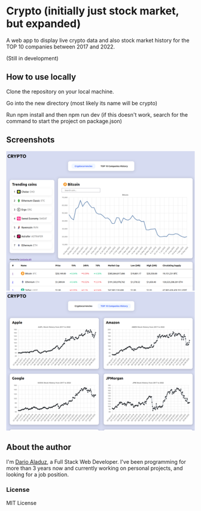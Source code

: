 # Crypto (initially just stock market, but expanded)

A web app to display live crypto data and also stock market history for the TOP 10 companies between 2017 and 2022.

(Still in development)

## How to use locally

Clone the repository on your local machine.

Go into the new directory (most likely its name will be crypto)

Run npm install and then npm run dev (if this doesn't work, search for the command to start the project on package.json)

## Screenshots

![Crypto example](./preview/crypto_preview.png)
![TOP 10 companies example](./preview/top10companies_preview.png)

## About the author

I'm [Dario Aladuz](https://github.com/darioaladuz), a Full Stack Web Developer. I've been programming for more than 3 years now and currently working on personal projects, and looking for a job position.

### License

MIT License